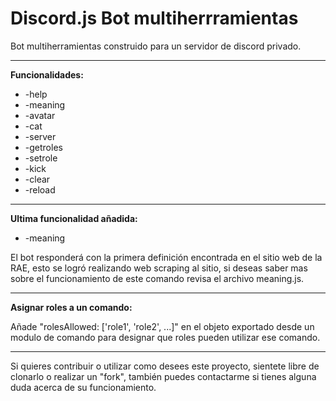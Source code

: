 # Discord.js Bot multiherrramientas

Bot multiherramientas construido para un servidor de discord privado. <br/>
<hr>
<b>Funcionalidades:</b>

- -help
- -meaning
- -avatar
- -cat
- -server
- -getroles
- -setrole
- -kick
- -clear
- -reload
<hr>

<b>Ultima funcionalidad añadida:</b>
- -meaning <palabra>

<p>El bot responderá con la primera definición encontrada en el sitio web de la RAE, esto se logró realizando web scraping al sitio, si deseas saber mas sobre el funcionamiento de este comando revisa el archivo meaning.js.<p>
  
<hr>

<b>Asignar roles a un comando:</b>
<p>Añade "rolesAllowed: ['role1', 'role2', ...]" en el objeto exportado desde un modulo de comando para designar que roles pueden utilizar ese comando.</p>

<hr>

<p>Si quieres contribuir o utilizar como desees este proyecto, sientete libre de clonarlo o realizar un "fork", también puedes contactarme si tienes alguna duda acerca de su funcionamiento.</p>
